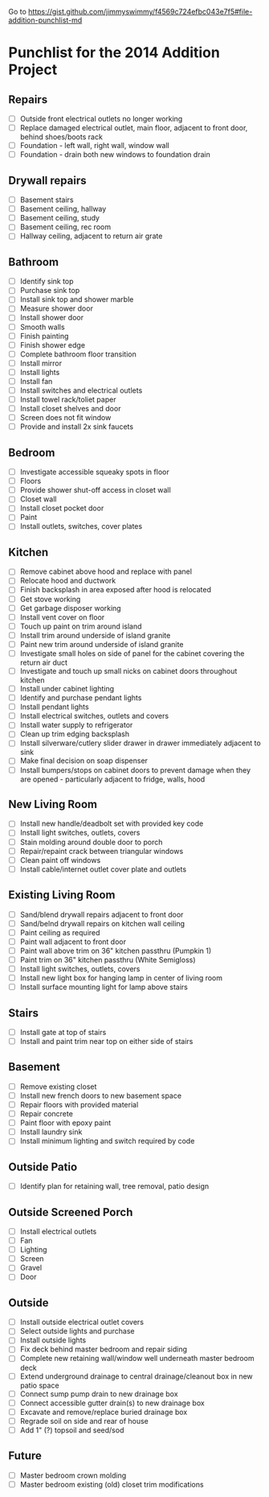 Go to https://gist.github.com/jimmyswimmy/f4569c724efbc043e7f5#file-addition-punchlist-md

Punchlist for the 2014 Addition Project
=======================================

## Repairs
- [ ] Outside front electrical outlets no longer working
- [ ] Replace damaged electrical outlet, main floor, adjacent to front door, behind shoes/boots rack
- [ ] Foundation - left wall, right wall, window wall
- [ ] Foundation - drain both new windows to foundation drain

## Drywall repairs
- [ ] Basement stairs
- [ ] Basement ceiling, hallway
- [ ] Basement ceiling, study
- [ ] Basement ceiling, rec room
- [ ] Hallway ceiling, adjacent to return air grate

## Bathroom
- [ ] Identify sink top
- [ ] Purchase sink top
- [ ] Install sink top and shower marble
- [ ] Measure shower door
- [ ] Install shower door
- [ ] Smooth walls
- [ ] Finish painting
- [ ] Finish shower edge
- [ ] Complete bathroom floor transition
- [ ] Install mirror
- [ ] Install lights
- [ ] Install fan
- [ ] Install switches and electrical outlets
- [ ] Install towel rack/toliet paper
- [ ] Install closet shelves and door
- [ ] Screen does not fit window
- [ ] Provide and install 2x sink faucets

## Bedroom
- [ ] Investigate accessible squeaky spots in floor
- [ ] Floors
- [ ] Provide shower shut-off access in closet wall
- [ ] Closet wall
- [ ] Install closet pocket door
- [ ] Paint
- [ ] Install outlets, switches, cover plates

## Kitchen
- [ ] Remove cabinet above hood and replace with panel
- [ ] Relocate hood and ductwork
- [ ] Finish backsplash in area exposed after hood is relocated
- [ ] Get stove working
- [ ] Get garbage disposer working
- [ ] Install vent cover on floor
- [ ] Touch up paint on trim around island
- [ ] Install trim around underside of island granite
- [ ] Paint new trim around underside of island granite
- [ ] Investigate small holes on side of panel for the cabinet covering the return air duct
- [ ] Investigate and touch up small nicks on cabinet doors throughout kitchen
- [ ] Install under cabinet lighting
- [ ] Identify and purchase pendant lights
- [ ] Install pendant lights
- [ ] Install electrical switches, outlets and covers
- [ ] Install water supply to refrigerator
- [ ] Clean up trim edging backsplash
- [ ] Install silverware/cutlery slider drawer in drawer immediately adjacent to sink
- [ ] Make final decision on soap dispenser
- [ ] Install bumpers/stops on cabinet doors to prevent damage when they are opened - particularly adjacent to fridge, walls, hood

## New Living Room
- [ ] Install new handle/deadbolt set with provided key code
- [ ] Install light switches, outlets, covers
- [ ] Stain molding around double door to porch
- [ ] Repair/repaint crack between triangular windows
- [ ] Clean paint off windows
- [ ] Install cable/internet outlet cover plate and outlets

## Existing Living Room
- [ ] Sand/blend drywall repairs adjacent to front door
- [ ] Sand/belnd drywall repairs on kitchen wall ceiling
- [ ] Paint ceiling as required
- [ ] Paint wall adjacent to front door
- [ ] Paint wall above trim on 36" kitchen passthru (Pumpkin 1)
- [ ] Paint trim on 36" kitchen passthru (White Semigloss)
- [ ] Install light switches, outlets, covers
- [ ] Install new light box for hanging lamp in center of living room
- [ ] Install surface mounting light for lamp above stairs

## Stairs
- [ ] Install gate at top of stairs
- [ ] Install and paint trim near top on either side of stairs

## Basement 
- [ ] Remove existing closet
- [ ] Install new french doors to new basement space
- [ ] Repair floors with provided material
- [ ] Repair concrete
- [ ] Paint floor with epoxy paint
- [ ] Install laundry sink
- [ ] Install minimum lighting and switch required by code

## Outside Patio
- [ ] Identify plan for retaining wall, tree removal, patio design

## Outside Screened Porch
- [ ] Install electrical outlets
- [ ] Fan
- [ ] Lighting
- [ ] Screen
- [ ] Gravel
- [ ] Door

## Outside
- [ ] Install outside electrical outlet covers
- [ ] Select outside lights and purchase
- [ ] Install outside lights
- [ ] Fix deck behind master bedroom and repair siding
- [ ] Complete new retaining wall/window well underneath master bedroom deck
- [ ] Extend underground drainage to central drainage/cleanout box in new patio space
- [ ] Connect sump pump drain to new drainage box
- [ ] Connect accessible gutter drain(s) to new drainage box
- [ ] Excavate and remove/replace buried drainage box
- [ ] Regrade soil on side and rear of house
- [ ] Add 1" (?) topsoil and seed/sod

## Future
- [ ] Master bedroom crown molding
- [ ] Master bedroom existing (old) closet trim modifications
